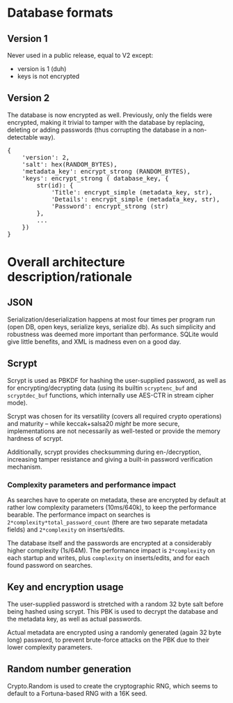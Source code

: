 # Database formats

## Version 1
Never used in a public release, equal to V2 except:
* version is 1 (duh)
* keys is not encrypted

## Version 2
The database is now encrypted as well. Previously, only the fields were
encrypted, making it trivial to tamper with the database by replacing,
deleting or adding passwords (thus corrupting the database in a non-detectable
way).

<pre>{
	'version': 2,
	'salt': hex(RANDOM_BYTES),
	'metadata_key': encrypt_strong (RANDOM_BYTES),
	'keys': encrypt_strong ( database_key, {
		str(id): {
			'Title': encrypt_simple (metadata_key, str),
			'Details': encrypt_simple (metadata_key, str),
			'Password': encrypt_strong (str)
		},
		...
	})
}</pre>

# Overall architecture description/rationale
## JSON
Serialization/deserialization happens at most four times per program run
(open DB, open keys, serialize keys, serialize db). As such simplicity and
robustness was deemed more important than performance. SQLite would give little
benefits, and XML is madness even on a good day.
## Scrypt
Scrypt is used as PBKDF for hashing the user-supplied password, as well as for
encrypting/decrypting data (using its builtin `scryptenc_buf` and
`scryptdec_buf` functions, which internally use AES-CTR in stream cipher mode).

Scrypt was chosen for its versatility (covers all required crypto operations)
and maturity – while keccak+salsa20 *might* be more secure, implementations
are not necessarily as well-tested or provide the memory hardness of scrypt.

Additionally, scrypt provides checksumming during en-/decryption, increasing
tamper resistance and giving a built-in password verification mechanism.
### Complexity parameters and performance impact
As searches have to operate on metadata, these are encrypted by default at
rather low complexity parameters (10ms/640k), to keep the performance bearable.
The performance impact on searches is `2*complexity*total_password_count`
(there are two separate metadata fields) and `2*complexity` on inserts/edits.

The database itself and the passwords are encrypted at a considerably higher
complexity (1s/64M). The performance impact is `2*complexity` on each startup
and writes, plus `complexity` on inserts/edits, and for each found password on
searches.
## Key and encryption usage
The user-supplied password is stretched with a random 32 byte salt before
being hashed using scrypt. This PBK is used to decrypt the database and the
metadata key, as well as actual passwords.

Actual metadata are encrypted using a randomly generated (again 32 byte long)
password, to prevent brute-force attacks on the PBK due to their lower
complexity parameters.
## Random number generation
Crypto.Random is used to create the cryptographic RNG, which seems to default
to a Fortuna-based RNG with a 16K seed.

